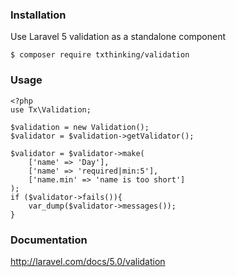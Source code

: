 ### Installation

Use Laravel 5 validation as a standalone component

```
$ composer require txthinking/validation
```

### Usage

```
<?php
use Tx\Validation;

$validation = new Validation();
$validator = $validation->getValidator();

$validator = $validator->make(
    ['name' => 'Day'],
    ['name' => 'required|min:5'],
    ['name.min' => 'name is too short']
);
if ($validator->fails()){
    var_dump($validator->messages());
}
```

### Documentation

http://laravel.com/docs/5.0/validation
